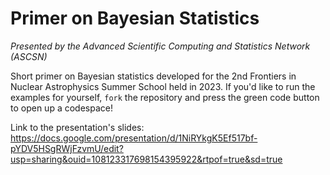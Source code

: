 # Primer on Bayesian Statistics

_Presented by the Advanced Scientific Computing and Statistics Network (ASCSN)_

Short primer on Bayesian statistics developed for the 2nd Frontiers in Nuclear Astrophysics Summer School held in 2023. If you'd like to run the examples for yourself, `fork` the repository and press the green code button to open up a codespace!

Link to the presentation's slides: https://docs.google.com/presentation/d/1NiRYkgK5Ef517bf-pYDV5HSgRWjFzvmU/edit?usp=sharing&ouid=108123317698154395922&rtpof=true&sd=true
